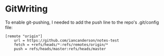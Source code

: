 # GitWriting

To enable git-pushing, I needed to add the push line to the repo's .git/config file:

```
[remote "origin"]
	url = https://github.com/iancanderson/notes-test
	fetch = +refs/heads/*:refs/remotes/origin/*
	push = refs/heads/master:refs/heads/master
```
